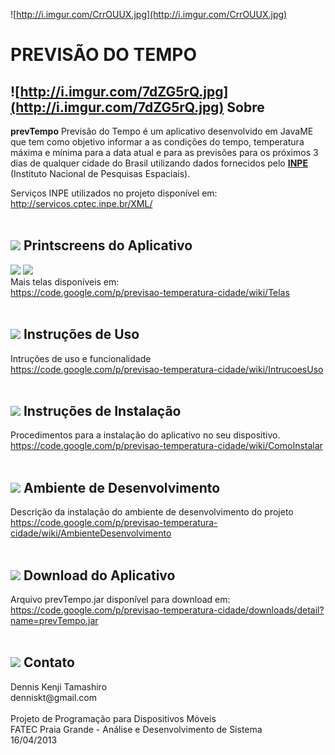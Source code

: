 ![http://i.imgur.com/CrrOUUX.jpg](http://i.imgur.com/CrrOUUX.jpg)
# PREVISÃO DO TEMPO #
## ![http://i.imgur.com/7dZG5rQ.jpg](http://i.imgur.com/7dZG5rQ.jpg) Sobre ##
<p><b>prevTempo</b> Previsão do Tempo é um aplicativo desenvolvido em JavaME que tem como objetivo informar a as condições do tempo, temperatura máxima e mínima para a data atual e para as previsões para os próximos 3 dias de qualquer cidade do Brasil utilizando dados fornecidos pelo <a href='http://www.inpe.br/'><b>INPE</b></a> (Instituto Nacional de Pesquisas Espaciais).</p>
Serviços INPE utilizados no projeto disponível em:<br>
<a href='http://servicos.cptec.inpe.br/XML/'>http://servicos.cptec.inpe.br/XML/</a>
<br><br>

<h2><img src='http://i.imgur.com/7dZG5rQ.jpg' /> Printscreens do Aplicativo</h2>
<p><img src='http://i.imgur.com/QdJLnYl.jpg' /> <img src='http://i.imgur.com/CjihYjF.jpg' /><br>Mais telas disponíveis em:<br><a href='https://code.google.com/p/previsao-temperatura-cidade/wiki/Telas'>https://code.google.com/p/previsao-temperatura-cidade/wiki/Telas</a>
<br><br>
<h2><img src='http://i.imgur.com/7dZG5rQ.jpg' /> Instruções de Uso</h2>
Intruções de uso e funcionalidade<br>
<a href='https://code.google.com/p/previsao-temperatura-cidade/wiki/IntrucoesUso'>https://code.google.com/p/previsao-temperatura-cidade/wiki/IntrucoesUso</a>
<br><br>
<h2><img src='http://i.imgur.com/7dZG5rQ.jpg' /> Instruções de Instalação</h2>
Procedimentos para a instalação do aplicativo no seu dispositivo.<br>
<a href='https://code.google.com/p/previsao-temperatura-cidade/wiki/ComoInstalar'>https://code.google.com/p/previsao-temperatura-cidade/wiki/ComoInstalar</a>
<br><br>
<h2><img src='http://i.imgur.com/7dZG5rQ.jpg' /> Ambiente de Desenvolvimento</h2>
Descrição da instalação do ambiente de desenvolvimento do projeto<br>
<a href='https://code.google.com/p/previsao-temperatura-cidade/wiki/AmbienteDesenvolvimento'>https://code.google.com/p/previsao-temperatura-cidade/wiki/AmbienteDesenvolvimento</a>
<br><br>
<h2><img src='http://i.imgur.com/7dZG5rQ.jpg' /> Download do Aplicativo</h2>
Arquivo prevTempo.jar disponível para download em:<br>
<a href='https://code.google.com/p/previsao-temperatura-cidade/downloads/detail?name=prevTempo.jar'>https://code.google.com/p/previsao-temperatura-cidade/downloads/detail?name=prevTempo.jar</a>
<br><br>
<h2><img src='http://i.imgur.com/7dZG5rQ.jpg' /> Contato</h2>
Dennis Kenji Tamashiro<br>
denniskt@gmail.com<br>
<br>
Projeto de Programação para Dispositivos Móveis<br>
FATEC Praia Grande - Análise e Desenvolvimento de Sistema<br>
16/04/2013